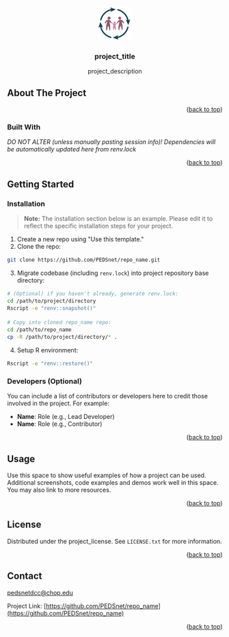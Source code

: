 <!-- Improved compatibility of back to top link: See: https://github.com/othneildrew/Best-README-Template/pull/73 -->
<a id="readme-top"></a>

<!-- PROJECT LOGO -->
<br />
<div align="center">
  <a href="https://github.com/PEDSnet/repo_name">
    <img src="images/logo.png" alt="Logo" height="80px" width="80px">
  </a>

<h3 align="center">project_title</h3>

  <p align="center">
    project_description
    <br />
    <!-- Uncomment and edit below for a documentation hyperlink. -->
    <!-- <a href="https://github.com/PEDSnet/repo_name"><strong>Explore the docs »</strong></a> -->
    <!-- <br /> -->
  </p>
</div>

<!-- ABOUT THE PROJECT -->
## About The Project

<!-- Edit and uncomment the line below for a product screenshot that links to your site. -->
<!-- [![Product Name Screen Shot][product-screenshot]](https://example.com) -->

<p align="right">(<a href="#readme-top">back to top</a>)</p>

### Built With

<!-- DEPENDENCIES_START -->
*DO NOT ALTER (unless manually pasting session info)! Dependencies will be automatically updated here from renv.lock*
<!-- DEPENDENCIES_END -->

<p align="right">(<a href="#readme-top">back to top</a>)</p>

<!-- GETTING STARTED -->
## Getting Started


### Installation

> **Note:** The installation section below is an example. Please edit it to reflect the specific installation steps for your project.

1. Create a new repo using "Use this template."
2. Clone the repo:
```sh
git clone https://github.com/PEDSnet/repo_name.git
```
3. Migrate codebase (including `renv.lock`) into project repository base directory:
```sh
# (Optional) if you haven't already, generate renv.lock:
cd /path/to/project/directory
Rscript -e "renv::snapshot()"

# Copy into cloned repo_name repo:
cd /path/to/repo_name
cp -R /path/to/project/directory/* .
```
4. Setup R environment:
```bash
Rscript -e "renv::restore()"
```

### Developers (Optional)

You can include a list of contributors or developers here to credit those involved in the project. For example:
- **Name**: Role (e.g., Lead Developer)
- **Name**: Role (e.g., Contributor)

<p align="right">(<a href="#readme-top">back to top</a>)</p>



<!-- USAGE EXAMPLES -->
## Usage

Use this space to show useful examples of how a project can be used. Additional screenshots, code examples and demos work well in this space. You may also link to more resources.

<!-- _For more examples, please refer to the [Documentation](https://example.com)_ -->

<p align="right">(<a href="#readme-top">back to top</a>)</p>

<!-- LICENSE -->
## License

Distributed under the project_license. See `LICENSE.txt` for more information.

<p align="right">(<a href="#readme-top">back to top</a>)</p>



<!-- CONTACT -->
## Contact

pedsnetdcc@chop.edu

Project Link: [https://github.com/PEDSnet/repo_name](https://github.com/PEDSnet/repo_name)

<p align="right">(<a href="#readme-top">back to top</a>)</p>


<!-- MARKDOWN LINKS & IMAGES -->
<!-- https://www.markdownguide.org/basic-syntax/#reference-style-links -->
[issues-shield]: https://img.shields.io/github/issues/PEDSnet/repo_name.svg?style=for-the-badge
[issues-url]: https://github.com/PEDSnet/repo_name/issues
[license-shield]: https://img.shields.io/github/license/PEDSnet/repo_name.svg?style=for-the-badge
[license-url]: https://github.com/PEDSnet/repo_name/blob/master/LICENSE.txt
[product-screenshot]: images/screenshot.png
